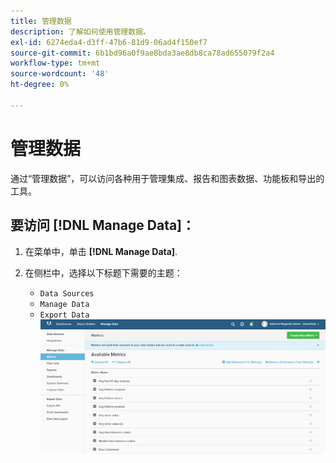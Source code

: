 ```yaml
---
title: 管理数据
description: 了解如何使用管理数据。
exl-id: 6274eda4-d3ff-47b6-81d9-06ad4f150ef7
source-git-commit: 6b1bd96a0f9ae8bda3ae8db8ca78ad655079f2a4
workflow-type: tm+mt
source-wordcount: '48'
ht-degree: 0%

---
```


# 管理数据

通过“管理数据”，可以访问各种用于管理集成、报告和图表数据、功能板和导出的工具。

## 要访问 [!DNL Manage Data]：

1. 在菜单中，单击 **[!DNL Manage Data]**.

1. 在侧栏中，选择以下标题下需要的主题：

   * `Data Sources`
   * `Manage Data`
   * `Export Data`
   ![管理数据](../../assets/magento-bi-manage-data.png)<!--{: .zoom}-->
